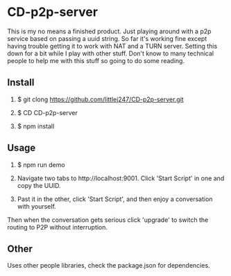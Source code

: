 # CD-p2p-server

This is my no means a finished product. Just playing around with a p2p service based on passing a uuid string. So far it's working fine except having trouble getting it to work with NAT and a TURN server. Setting this down for a bit while I play with other stuff. Don't know to many technical people to help me with this stuff so going to do some reading.

## Install

1. $ git clong https://github.com/littlej247/CD-p2p-server.git

2. $ CD CD-p2p-server

3. $ npm install

## Usage

1. $ npm run demo

2. Navigate two tabs to http://localhost:9001. Click 'Start Script' in one and copy the UUID.

3. Past it in the other, click 'Start Script', and then enjoy a conversation with yourself.

Then when the conversation gets serious click 'upgrade' to switch the routing to P2P without interruption.


## Other

Uses other people libraries, check the package.json for dependencies.